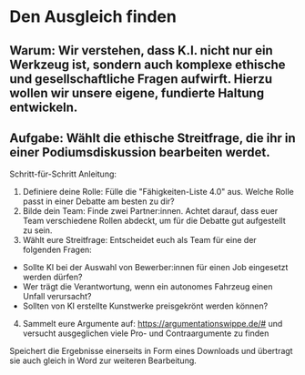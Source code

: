 # Den Ausgleich finden

## Warum: Wir verstehen, dass K.I. nicht nur ein Werkzeug ist, sondern auch komplexe ethische und gesellschaftliche Fragen aufwirft. Hierzu wollen wir unsere eigene, fundierte Haltung entwickeln.

## Aufgabe: Wählt die ethische Streitfrage, die ihr in einer Podiumsdiskussion bearbeiten werdet.

Schritt-für-Schritt Anleitung:
1. Definiere deine Rolle: Fülle die "Fähigkeiten-Liste 4.0" aus. Welche Rolle passt in einer Debatte am besten zu dir?
2. Bilde dein Team: Finde zwei Partner:innen. Achtet darauf, dass euer Team verschiedene Rollen abdeckt, um für die Debatte gut aufgestellt zu sein.
3. Wählt eure Streitfrage: Entscheidet euch als Team für eine der folgenden Fragen:
* Sollte KI bei der Auswahl von Bewerber:innen für einen Job eingesetzt werden dürfen?
* Wer trägt die Verantwortung, wenn ein autonomes Fahrzeug einen Unfall verursacht?
* Sollten von KI erstellte Kunstwerke preisgekrönt werden können?
4. Sammelt eure Argumente auf: https://argumentationswippe.de/# und versucht ausgeglichen viele Pro- und Contraargumente zu finden

Speichert die Ergebnisse einerseits in Form eines Downloads und übertragt sie auch gleich in Word zur weiteren Bearbeitung.

